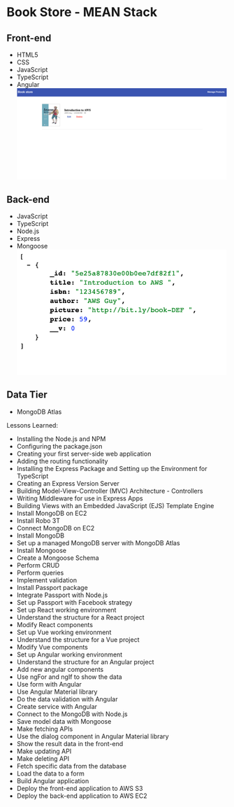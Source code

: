 # Book Store - MEAN Stack

## Front-end
- HTML5
- CSS
- JavaScript
- TypeScript
- Angular
![](/images/frontend.png)

## Back-end
- JavaScript
- TypeScript
- Node.js
- Express
- Mongoose
![](/images/backend.png)

## Data Tier
- MongoDB Atlas

Lessons Learned:
- Installing the Node.js and NPM
- Configuring the package.json
- Creating your first server-side web application
- Adding the routing functionality
- Installing the Express Package and Setting up the Environment for TypeScript
- Creating an Express Version Server
- Building Model-View-Controller (MVC) Architecture - Controllers
- Writing Middleware for use in Express Apps
- Building Views with an Embedded JavaScript (EJS) Template Engine
- Install MongoDB on EC2
- Install Robo 3T
- Connect MongoDB on EC2
- Install MongoDB
- Set up a managed MongoDB server with MongoDB Atlas
- Install Mongoose
- Create a Mongoose Schema
- Perform CRUD
- Perform queries
- Implement validation
- Install Passport package
- Integrate Passport with Node.js
- Set up Passport with Facebook strategy
- Set up React working environment
- Understand the structure for a React project
- Modify React components
- Set up Vue working environment
- Understand the structure for a Vue project
- Modify Vue components
- Set up Angular working environment
- Understand the structure for an Angular project
- Add new angular components
- Use ngFor and ngIf to show the data
- Use form with Angular
- Use Angular Material library
- Do the data validation with Angular
- Create service with Angular
- Connect to the MongoDB with Node.js
- Save model data with Mongoose
- Make fetching APIs
- Use the dialog component in Angular Material library
- Show the result data in the front-end
- Make updating API
- Make deleting API
- Fetch specific data from the database
- Load the data to a form
- Build Angular application
- Deploy the front-end application to AWS S3
- Deploy the back-end application to AWS EC2
